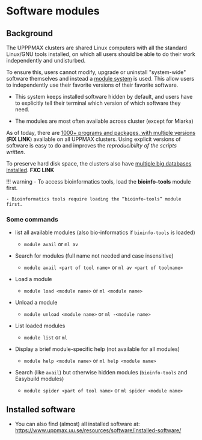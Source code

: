 # Software modules

## Background

The UPPPMAX clusters are shared Linux computers with all the standard Linux/GNU tools installed,
on which all users should be able to do their work independently and undisturbed.

To ensure this, users cannot modify, upgrade or uninstall "system-wide" software themselves and instead a [module system](https://lmod.readthedocs.io/en/latest/) is used.
This allow users to independently use their favorite versions of their favorite software.

- This system keeps installed software hidden by default, and users have to explicitly tell their terminal which version of which software they need.

- The modules are most often available across cluster (except for Miarka)

As of today, there are  [1000+ programs and packages, with multiple versions](https://www.uppmax.uu.se/resources/software/installed-software/) (**FIX LINK**)
available on all UPPMAX clusters.
Using explicit versions of software is easy to do and improves the *reproducibility of the scripts written*.

To preserve hard disk space, the clusters also have [multiple big databases installed](https://www.uppmax.uu.se/resources/databases/). **FXC LINK**

!!! warning 
    - To access bioinformatics tools, load the **bioinfo-tools** module first.
    

```note
- Bioinformatics tools require loading the “bioinfo-tools” module first.
```

### Some commands

- list all available modules (also bio-informatics if `bioinfo-tools` is loaded)
  - `module avail` or `ml av`

- Search for modules (full name not needed and case insensitive) 
  - `module avail <part of tool name>` or `ml av <part of toolname>`

- Load a module 
  - `module load <module name>` or `ml <module name>`

- Unload a module 
  - `module unload <module name>` or `ml -<module name>`

- List loaded modules 
  - `module list` or `ml`

- Display a brief module-specific help (not available for all modules)
  - `module help <module name>` or `ml help <module name>` 
 
- Search (like `avail`) but otherwise hidden modules (`bioinfo-tools` and Easybuild modules) 
  -  `module spider <part of tool name>` or `ml spider <module name>` 

## Installed software
- You can also find (almost) all installed software at:
    <https://www.uppmax.uu.se/resources/software/installed-software/>
